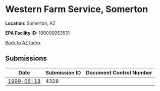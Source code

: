 # Western Farm Service, Somerton

**Location:** Somerton, AZ

**EPA Facility ID:** 100000053531

[Back to AZ Index](../../index.md)

## Submissions

| Date | Submission ID | Document Control Number |
|------|--------------|-------------------------|
| [1999-06-18](submissions/4328.md) | 4328 |  |
